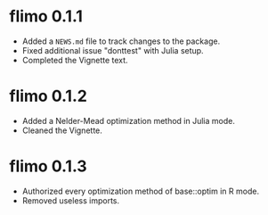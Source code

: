 # flimo 0.1.1

* Added a `NEWS.md` file to track changes to the package.
* Fixed additional issue "donttest" with Julia setup.
* Completed the Vignette text.

# flimo 0.1.2

* Added a Nelder-Mead optimization method in Julia mode.
* Cleaned the Vignette.

# flimo 0.1.3

* Authorized every optimization method of base::optim in R mode.
* Removed useless imports.
